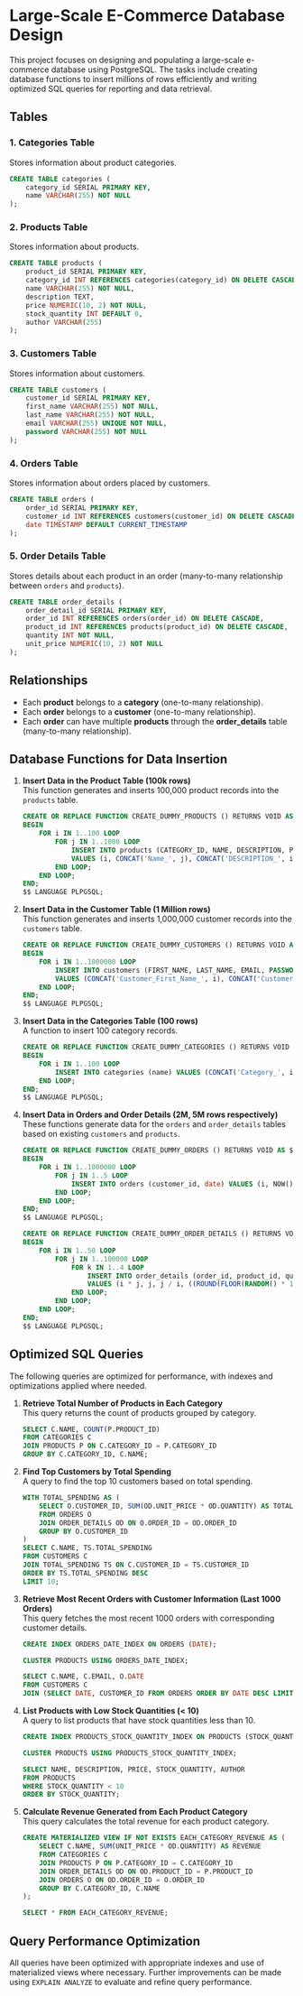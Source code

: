# Large-Scale E-Commerce Database Design

This project focuses on designing and populating a large-scale e-commerce database using PostgreSQL. The tasks include creating database functions to insert millions of rows efficiently and writing optimized SQL queries for reporting and data retrieval.

## Tables

### 1. **Categories Table**
Stores information about product categories.

```sql
CREATE TABLE categories (
    category_id SERIAL PRIMARY KEY,
    name VARCHAR(255) NOT NULL
);
```

### 2. **Products Table**
Stores information about products.

```sql
CREATE TABLE products (
    product_id SERIAL PRIMARY KEY,
    category_id INT REFERENCES categories(category_id) ON DELETE CASCADE,
    name VARCHAR(255) NOT NULL,
    description TEXT,
    price NUMERIC(10, 2) NOT NULL,
    stock_quantity INT DEFAULT 0,
    author VARCHAR(255)
);
```

### 3. **Customers Table**
Stores information about customers.

```sql
CREATE TABLE customers (
    customer_id SERIAL PRIMARY KEY,
    first_name VARCHAR(255) NOT NULL,
    last_name VARCHAR(255) NOT NULL,
    email VARCHAR(255) UNIQUE NOT NULL,
    password VARCHAR(255) NOT NULL
);
```

### 4. **Orders Table**
Stores information about orders placed by customers.

```sql
CREATE TABLE orders (
    order_id SERIAL PRIMARY KEY,
    customer_id INT REFERENCES customers(customer_id) ON DELETE CASCADE,
    date TIMESTAMP DEFAULT CURRENT_TIMESTAMP
);
```

### 5. **Order Details Table**
Stores details about each product in an order (many-to-many relationship between `orders` and `products`).

```sql
CREATE TABLE order_details (
    order_detail_id SERIAL PRIMARY KEY,
    order_id INT REFERENCES orders(order_id) ON DELETE CASCADE,
    product_id INT REFERENCES products(product_id) ON DELETE CASCADE,
    quantity INT NOT NULL,
    unit_price NUMERIC(10, 2) NOT NULL
);
```

## Relationships

- Each **product** belongs to a **category** (one-to-many relationship).
- Each **order** belongs to a **customer** (one-to-many relationship).
- Each **order** can have multiple **products** through the **order_details** table (many-to-many relationship).

## Database Functions for Data Insertion

1. **Insert Data in the Product Table (100k rows)**  
   This function generates and inserts 100,000 product records into the `products` table.

   ```sql
   CREATE OR REPLACE FUNCTION CREATE_DUMMY_PRODUCTS () RETURNS VOID AS $$ 
   BEGIN
       FOR i IN 1..100 LOOP
           FOR j IN 1..1000 LOOP
               INSERT INTO products (CATEGORY_ID, NAME, DESCRIPTION, PRICE, STOCK_QUANTITY, AUTHOR)
               VALUES (i, CONCAT('Name_', j), CONCAT('DESCRIPTION_', i), i * j, (i * 1.0 * j) / (i + j), CONCAT('AUTHOR_', i));
           END LOOP;
       END LOOP;
   END;
   $$ LANGUAGE PLPGSQL;
   ```

2. **Insert Data in the Customer Table (1 Million rows)**  
   This function generates and inserts 1,000,000 customer records into the `customers` table.

   ```sql
   CREATE OR REPLACE FUNCTION CREATE_DUMMY_CUSTOMERS () RETURNS VOID AS $$ 
   BEGIN
       FOR i IN 1..1000000 LOOP
           INSERT INTO customers (FIRST_NAME, LAST_NAME, EMAIL, PASSWORD)
           VALUES (CONCAT('Customer_First_Name_', i), CONCAT('Customer_Last_Name_', i), CONCAT('Email_', i), CONCAT('Password_', i));
       END LOOP;
   END;
   $$ LANGUAGE PLPGSQL;
   ```

3. **Insert Data in the Categories Table (100 rows)**  
   A function to insert 100 category records.

   ```sql
   CREATE OR REPLACE FUNCTION CREATE_DUMMY_CATEGORIES () RETURNS VOID AS $$ 
   BEGIN
       FOR i IN 1..100 LOOP
           INSERT INTO categories (name) VALUES (CONCAT('Category_', i));
       END LOOP;
   END;
   $$ LANGUAGE PLPGSQL;
   ```

4. **Insert Data in Orders and Order Details (2M, 5M rows respectively)**  
   These functions generate data for the `orders` and `order_details` tables based on existing `customers` and `products`.

   ```sql
   CREATE OR REPLACE FUNCTION CREATE_DUMMY_ORDERS () RETURNS VOID AS $$ 
   BEGIN
       FOR i IN 1..1000000 LOOP
           FOR j IN 1..5 LOOP
               INSERT INTO orders (customer_id, date) VALUES (i, NOW());
           END LOOP;
       END LOOP;
   END;
   $$ LANGUAGE PLPGSQL;
   ```

   ```sql
   CREATE OR REPLACE FUNCTION CREATE_DUMMY_ORDER_DETAILS () RETURNS VOID AS $$ 
   BEGIN
       FOR i IN 1..50 LOOP
           FOR j IN 1..100000 LOOP
               FOR k IN 1..4 LOOP
                   INSERT INTO order_details (order_id, product_id, quantity, unit_price)
                   VALUES (i * j, j, j / i, ((ROUND(FLOOR(RANDOM() * 10) + 1)* 1000)::numeric)::money);
               END LOOP;
           END LOOP;
       END LOOP;
   END;
   $$ LANGUAGE PLPGSQL;
   ```

## Optimized SQL Queries

The following queries are optimized for performance, with indexes and optimizations applied where needed.

1. **Retrieve Total Number of Products in Each Category**  
   This query returns the count of products grouped by category.

   ```sql
   SELECT C.NAME, COUNT(P.PRODUCT_ID)
   FROM CATEGORIES C
   JOIN PRODUCTS P ON C.CATEGORY_ID = P.CATEGORY_ID
   GROUP BY C.CATEGORY_ID, C.NAME;
   ```

2. **Find Top Customers by Total Spending**  
   A query to find the top 10 customers based on total spending.

   ```sql
   WITH TOTAL_SPENDING AS (
       SELECT O.CUSTOMER_ID, SUM(OD.UNIT_PRICE * OD.QUANTITY) AS TOTAL_SPENDING
       FROM ORDERS O
       JOIN ORDER_DETAILS OD ON O.ORDER_ID = OD.ORDER_ID
       GROUP BY O.CUSTOMER_ID
   )
   SELECT C.NAME, TS.TOTAL_SPENDING
   FROM CUSTOMERS C
   JOIN TOTAL_SPENDING TS ON C.CUSTOMER_ID = TS.CUSTOMER_ID
   ORDER BY TS.TOTAL_SPENDING DESC
   LIMIT 10;
   ```

3. **Retrieve Most Recent Orders with Customer Information (Last 1000 Orders)**  
   This query fetches the most recent 1000 orders with corresponding customer details.

   ```sql
   CREATE INDEX ORDERS_DATE_INDEX ON ORDERS (DATE);

   CLUSTER PRODUCTS USING ORDERS_DATE_INDEX; 

   SELECT C.NAME, C.EMAIL, O.DATE
   FROM CUSTOMERS C
   JOIN (SELECT DATE, CUSTOMER_ID FROM ORDERS ORDER BY DATE DESC LIMIT 1000) O ON C.CUSTOMER_ID = O.CUSTOMER_ID;
   ```

4. **List Products with Low Stock Quantities (< 10)**  
   A query to list products that have stock quantities less than 10.

   ```sql
   CREATE INDEX PRODUCTS_STOCK_QUANTITY_INDEX ON PRODUCTS (STOCK_QUANTITY);

   CLUSTER PRODUCTS USING PRODUCTS_STOCK_QUANTITY_INDEX;
   
   SELECT NAME, DESCRIPTION, PRICE, STOCK_QUANTITY, AUTHOR
   FROM PRODUCTS
   WHERE STOCK_QUANTITY < 10
   ORDER BY STOCK_QUANTITY;
   ```

5. **Calculate Revenue Generated from Each Product Category**  
   This query calculates the total revenue for each product category.

   ```sql
   CREATE MATERIALIZED VIEW IF NOT EXISTS EACH_CATEGORY_REVENUE AS (
       SELECT C.NAME, SUM(UNIT_PRICE * OD.QUANTITY) AS REVENUE
       FROM CATEGORIES C
       JOIN PRODUCTS P ON P.CATEGORY_ID = C.CATEGORY_ID
       JOIN ORDER_DETAILS OD ON OD.PRODUCT_ID = P.PRODUCT_ID
       JOIN ORDERS O ON OD.ORDER_ID = O.ORDER_ID
       GROUP BY C.CATEGORY_ID, C.NAME
   );

   SELECT * FROM EACH_CATEGORY_REVENUE;
   ```

## Query Performance Optimization

All queries have been optimized with appropriate indexes and use of materialized views where necessary. Further improvements can be made using `EXPLAIN ANALYZE` to evaluate and refine query performance.
